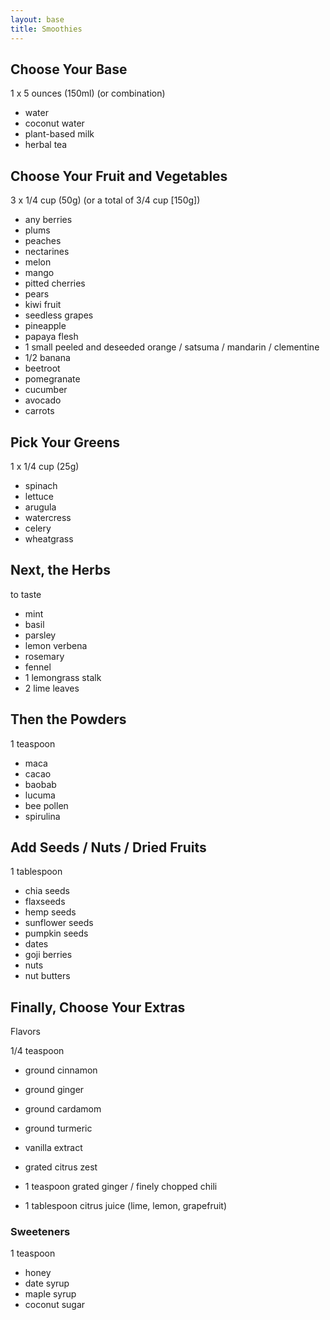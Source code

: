 ```yaml
---
layout: base
title: Smoothies
---
```


## Choose Your Base
1 x 5 ounces (150ml)
(or combination)

* water
* coconut water
* plant-based milk
* herbal tea 

## Choose Your Fruit and Vegetables
3 x 1/4 cup (50g)
(or a total of 3/4 cup [150g])

* any berries
* plums
* peaches
* nectarines
* melon
* mango
* pitted cherries
* pears
* kiwi fruit
* seedless grapes
* pineapple
* papaya flesh
* 1 small peeled and deseeded orange / satsuma / mandarin / clementine
* 1/2 banana
* beetroot
* pomegranate
* cucumber
* avocado
* carrots

## Pick Your Greens
1 x 1/4 cup (25g)

* spinach
* lettuce
* arugula
* watercress
* celery
* wheatgrass

## Next, the Herbs
to taste

* mint
* basil 
* parsley
* lemon verbena
* rosemary
* fennel
* 1 lemongrass stalk
* 2 lime leaves

## Then the Powders
1 teaspoon

* maca
* cacao
* baobab
* lucuma
* bee pollen
* spirulina

## Add Seeds / Nuts / Dried Fruits
1 tablespoon

* chia seeds
* flaxseeds
* hemp seeds
* sunflower seeds
* pumpkin seeds
* dates
* goji berries
* nuts 
* nut butters

## Finally, Choose Your Extras
Flavors

1/4 teaspoon
* ground cinnamon
* ground ginger
* ground cardamom
* ground turmeric
* vanilla extract
* grated citrus zest


* 1 teaspoon grated ginger / finely chopped chili
* 1 tablespoon citrus juice (lime, lemon, grapefruit)

### Sweeteners

1 teaspoon

* honey
* date syrup
* maple syrup
* coconut sugar